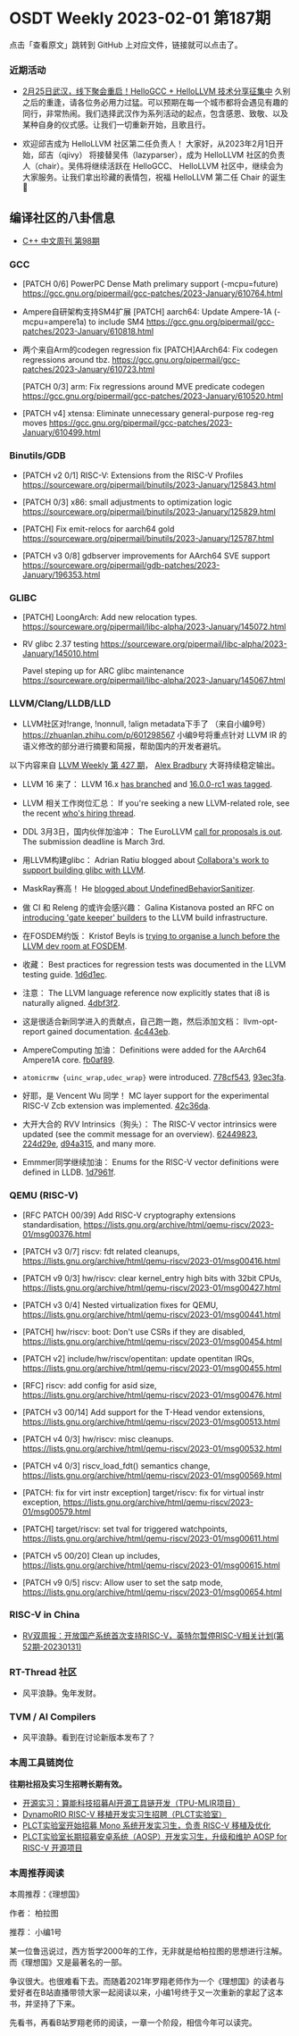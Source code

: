 # OSDT Weekly 2023-02-01 第187期

点击「查看原文」跳转到 GitHub 上对应文件，链接就可以点击了。

### 近期活动

- [2月25日武汉，线下聚会重启！HelloGCC + HelloLLVM 技术分享征集中](https://mp.weixin.qq.com/s/8BhtTisqCdvqd3G5UC1IQw)
  久别之后的重逢，请各位务必用力过猛。可以预期在每一个城市都将会遇见有趣的同行，非常热闹。我们选择武汉作为系列活动的起点，包含感恩、致敬、以及某种自身的仪式感。让我们一切重新开始，且歌且行。

- 欢迎邱吉成为 HelloLLVM 社区第二任负责人！
  大家好，从2023年2月1日开始，邱吉（qjivy） 将接替吴伟（lazyparser），成为 HelloLLVM 社区的负责人（chair）。吴伟将继续活跃在 HelloGCC、 HelloLLVM 社区中，继续会为大家服务。让我们拿出珍藏的表情包，祝福 HelloLLVM 第二任 Chair 的诞生🎉

## 编译社区的八卦信息

- [C++ 中文周刊 第98期](https://mp.weixin.qq.com/s/dg7eR0Lzmi2iw92Kmsb9lw)

### GCC

- [PATCH 0/6] PowerPC Dense Math prelimary support (-mcpu=future)
  https://gcc.gnu.org/pipermail/gcc-patches/2023-January/610764.html

- Ampere自研架构支持SM4扩展
  [PATCH] aarch64: Update Ampere-1A (-mcpu=ampere1a) to include SM4
  https://gcc.gnu.org/pipermail/gcc-patches/2023-January/610818.html

- 两个来自Arm的codegen regression fix
  [PATCH]AArch64: Fix codegen regressions around tbz.
  https://gcc.gnu.org/pipermail/gcc-patches/2023-January/610723.html

  [PATCH 0/3] arm: Fix regressions around MVE predicate codegen
  https://gcc.gnu.org/pipermail/gcc-patches/2023-January/610520.html

- [PATCH v4] xtensa: Eliminate unnecessary general-purpose reg-reg moves
  https://gcc.gnu.org/pipermail/gcc-patches/2023-January/610499.html

### Binutils/GDB

- [PATCH v2 0/1] RISC-V: Extensions from the RISC-V Profiles
  https://sourceware.org/pipermail/binutils/2023-January/125843.html

- [PATCH 0/3] x86: small adjustments to optimization logic
  https://sourceware.org/pipermail/binutils/2023-January/125829.html

- [PATCH] Fix emit-relocs for aarch64 gold
  https://sourceware.org/pipermail/binutils/2023-January/125787.html

- [PATCH v3 0/8] gdbserver improvements for AArch64 SVE support
  https://sourceware.org/pipermail/gdb-patches/2023-January/196353.html

### GLIBC

- [PATCH] LoongArch: Add new relocation types.
  https://sourceware.org/pipermail/libc-alpha/2023-January/145072.html

- RV glibc 2.37 testing
  https://sourceware.org/pipermail/libc-alpha/2023-January/145010.html

  Pavel steping up for ARC glibc maintenance
  https://sourceware.org/pipermail/libc-alpha/2023-January/145067.html

### LLVM/Clang/LLDB/LLD

- LLVM社区对!range, !nonnull, !align metadata下手了 （来自小编9号）
  https://zhuanlan.zhihu.com/p/601298567
  小编9号将重点针对 LLVM IR 的语义修改的部分进行摘要和简报，帮助国内的开发者避坑。

以下内容来自 [LLVM Weekly 第 427 期](http://llvmweekly.org/issue/427)，
[Alex Bradbury](https://www.linkedin.com/in/alex-bradbury/) 大哥持续稳定输出。

* LLVM 16 来了： LLVM 16.x [has branched](https://discourse.llvm.org/t/release-16-x-has-been-branched/67940) and [16.0.0-rc1 was tagged](https://discourse.llvm.org/t/llvm-16-0-0-rc1-has-been-tagged/68019).

* LLVM 相关工作岗位汇总： If you're seeking a new LLVM-related role, see the recent [who's hiring thread](https://discourse.llvm.org/t/ask-llvm-whos-hiring-jan-23/67894).

* DDL 3月3日，国内伙伴加油冲： The EuroLLVM [call for proposals is out](https://discourse.llvm.org/t/2023-eurollvm-call-for-proposals/67928).  The submission deadline is March 3rd.

* 用LLVM构建glibc： Adrian Ratiu blogged about [Collabora's work to support building glibc with LLVM](https://www.collabora.com/news-and-blog/blog/2023/01/17/a-brave-new-world-building-glibc-with-llvm/).

* MaskRay赛高！ He [blogged about UndefinedBehaviorSanitizer](https://maskray.me/blog/2023-01-29-all-about-undefined-behavior-sanitizer).

* 做 CI 和 Releng 的或许会感兴趣： Galina Kistanova posted an RFC on [introducing 'gate keeper' builders](https://discourse.llvm.org/t/rfc-introduce-gate-keeper-builders-to-reduce-notification-noise-from-long-running-bots/67931) to the LLVM build infrastructure.

* 在FOSDEM约饭： Kristof Beyls is [trying to organise a lunch before the LLVM dev room at FOSDEM](https://discourse.llvm.org/t/fosdem-lunch-before-the-llvm-dev-room/67914).

* 收藏： Best practices for regression tests was documented in the LLVM testing guide. [1d6d1ec](https://reviews.llvm.org/rG1d6d1ecca7ec).

* 注意： The LLVM language reference now explicitly states that i8 is naturally aligned. [4dbf3f2](https://reviews.llvm.org/rG4dbf3f2e8e72).

* 这是很适合新同学进入的贡献点，自己跑一跑，然后添加文档： llvm-opt-report gained documentation.
  [4c443eb](https://reviews.llvm.org/rG4c443eb88526).

* AmpereComputing 加油： Definitions were added for the AArch64 Ampere1A core.
  [fb0af89](https://reviews.llvm.org/rGfb0af89193a9).

* `atomicrmw {uinc_wrap,udec_wrap}` were introduced.
  [778cf543](https://reviews.llvm.org/rG778cf5431caf),
  [93ec3fa](https://reviews.llvm.org/rG93ec3fa4021d).

* 好耶，是 Vencent Wu 同学！ MC layer support for the experimental RISC-V Zcb extension was implemented.
  [42c36da](https://reviews.llvm.org/rG42c36da9c99b).

* 大开大合的 RVV Intrinsics（狗头）： The RISC-V vector intrinsics were updated (see the commit message for an overview). [62449823](https://reviews.llvm.org/rG62449823476b),
  [224d29e](https://reviews.llvm.org/rG224d29e6f543),
  [d94a315](https://reviews.llvm.org/rGd94a315ee3ec), and many more.

* Emmmer同学继续加油： Enums for the RISC-V vector definitions were defined in LLDB.
  [1d7961f](https://reviews.llvm.org/rG1d7961fd1a36).

### QEMU (RISC-V)

- [RFC PATCH 00/39] Add RISC-V cryptography extensions standardisation,
  https://lists.gnu.org/archive/html/qemu-riscv/2023-01/msg00376.html

- [PATCH v3 0/7] riscv: fdt related cleanups,
  https://lists.gnu.org/archive/html/qemu-riscv/2023-01/msg00416.html

- [PATCH v9 0/3] hw/riscv: clear kernel_entry high bits with 32bit CPUs,
  https://lists.gnu.org/archive/html/qemu-riscv/2023-01/msg00427.html

- [PATCH v3 0/4] Nested virtualization fixes for QEMU,
  https://lists.gnu.org/archive/html/qemu-riscv/2023-01/msg00441.html

- [PATCH] hw/riscv: boot: Don't use CSRs if they are disabled,
  https://lists.gnu.org/archive/html/qemu-riscv/2023-01/msg00454.html

- [PATCH v2] include/hw/riscv/opentitan: update opentitan IRQs,
  https://lists.gnu.org/archive/html/qemu-riscv/2023-01/msg00455.html

- [RFC] riscv: add config for asid size,
  https://lists.gnu.org/archive/html/qemu-riscv/2023-01/msg00476.html

- [PATCH v3 00/14] Add support for the T-Head vendor extensions,
  https://lists.gnu.org/archive/html/qemu-riscv/2023-01/msg00513.html

- [PATCH v4 0/3] hw/riscv: misc cleanups.
  https://lists.gnu.org/archive/html/qemu-riscv/2023-01/msg00532.html

- [PATCH v4 0/3] riscv_load_fdt() semantics change,
  https://lists.gnu.org/archive/html/qemu-riscv/2023-01/msg00569.html

- [PATCH: fix for virt instr exception] target/riscv: fix for virtual instr exception,
  https://lists.gnu.org/archive/html/qemu-riscv/2023-01/msg00579.html

- [PATCH] target/riscv: set tval for triggered watchpoints,
  https://lists.gnu.org/archive/html/qemu-riscv/2023-01/msg00611.html

- [PATCH v5 00/20] Clean up includes,
  https://lists.gnu.org/archive/html/qemu-riscv/2023-01/msg00615.html

- [PATCH v9 0/5] riscv: Allow user to set the satp mode,
  https://lists.gnu.org/archive/html/qemu-riscv/2023-01/msg00654.html

### RISC-V in China

- [RV双周报：开放国产系统首次支持RISC-V，英特尔暂停RISC-V相关计划(第52期-20230131)](https://mp.weixin.qq.com/s/B7U0fdkW-aGF0EZrQ3d6uA)

### RT-Thread 社区

- 风平浪静。兔年发财。

### TVM / AI Compilers

- 风平浪静。看到在讨论新版本发布了？

### 本周工具链岗位

**往期社招及实习生招聘长期有效。**

- [开源实习：算能科技招募AI开源工具链开发（TPU-MLIR项目）](https://mp.weixin.qq.com/s/IBJh0ip4k11PzIMZecsWSw)
- [DynamoRIO RISC-V 移植开发实习生招聘（PLCT实验室）](https://mp.weixin.qq.com/s/J_5TjT6DOqeOXJXQI5VQxw)
- [PLCT实验室开始招募 Mono 系统开发实习生，负责 RISC-V 移植及优化](https://mp.weixin.qq.com/s/whEW7Hay1jIP1tBzIPay1A)
- [PLCT实验室长期招募安卓系统（AOSP）开发实习生，升级和维护 AOSP for RISC-V 开源项目](https://mp.weixin.qq.com/s/dJP2cEB1nex2inR5c-cJog)


### 本周推荐阅读

本周推荐：《理想国》

作者： 柏拉图

推荐： 小编1号

某一位鲁迅说过，西方哲学2000年的工作，无非就是给柏拉图的思想进行注解。而《理想国》又是最著名的一部。

争议很大。也很难看下去。而随着2021年罗翔老师作为一个《理想国》的读者与爱好者在B站直播带领大家一起阅读以来，小编1号终于又一次重新的拿起了这本书，并坚持了下来。

先看书，再看B站罗翔老师的阅读，一章一个阶段，相信今年可以读完。
